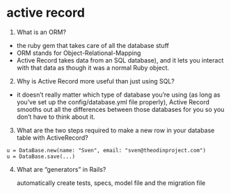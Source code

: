 # active record

1.  What is an ORM?

- the ruby gem that takes care of all the database stuff
- ORM stands for Object-Relational-Mapping
- Active Record takes data from an SQL database), and it lets you interact with that data as though it was a normal Ruby object.

2.  Why is Active Record more useful than just using SQL?

- it doesn’t really matter which type of database you’re using (as long as you’ve set up the config/database.yml file properly), Active Record smooths out all the differences between those databases for you so you don’t have to think about it.

3.  What are the two steps required to make a new row in your database table with ActiveRecord?

```
u = DataBase.new(name: "Sven", email: "sven@theodinproject.com")
u = DataBase.save(...)
```

4.  What are “generators” in Rails?

    automatically create tests, specs, model file and the migration file
